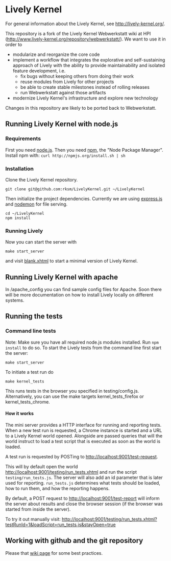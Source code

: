 # Lively Kernel

For general information about the Lively Kernel, see http://lively-kernel.org/.

This repository is a fork of the Lively Kernel Webwerkstatt wiki at HPI (http://www.lively-kernel.org/repository/webwerkstatt/). We want to use it in order to

- modularize and reorganize the core code
- implement a workflow that integrates the explorative and self-sustaining approach of Lively with the ability to provide maintainability and isolated feature development, i.e.
    - fix bugs without keeping others from doing their work
    - reuse modules from Lively for other projects
    - be able to create stable milestones instead of rolling releases
    - run Webwerkstatt against those artifacts
- modernize Lively Kernel's infrastructure and explore new technology

Changes in this repository are likely to be ported back to Webwerkstatt.


## Running Lively Kernel with node.js

### Requirements

First you need [node.js](http://nodejs.org/). Then you need [npm](http://npmjs.org/), the "Node Package Manager". Install npm with: `curl http://npmjs.org/install.sh | sh`

### Installation

Clone the Lively Kernel repository.

    git clone git@github.com:rksm/LivelyKernel.git ~/LivelyKernel

Then initialize the project dependencies. Currently we are using [express.js](http://expressjs.com/) and [nodemon](https://github.com/remy/nodemon) for file serving.

    cd ~/LivelyKernel
    npm install

### Running Lively

Now you can start the server with

    make start_server

and visit [blank.xhtml](http://localhost:9001/blank.xhtml) to start a minimal version of Lively Kernel.


## Running Lively Kernel with apache

In /apache_config you can find sample config files for Apache. Soon there will be more documentation on how to install Lively locally on different systems.


## Running the tests

### Command line tests

Note: Make sure you have all required node.js modules installed. Run `npm install` to do so.
To start the Lively tests from the command line first start the server:

    make start_server

To initiate a test run do

    make kernel_tests
    
This runs tests in the browser you specified in testing/config.js. Alternatively, you can use the make targets kernel_tests_firefox or kernel_tests_chrome.

#### How it works

The mini server provides a HTTP interface for running and reporting tests. When a new test run is requested, a Chrome instance is started and a URL to a Lively Kernel world opened. Alongside are passed queries that will the world instruct to load a test script that is executed as soon as the world is loaded.

A test run is requested by POSTing to <http://localhost:9001/test-request>.

This will by default open the world <http://localhost:9001/testing/run_tests.xhtml> and run the script `testing/run_tests.js`. The server will also add an id parameter that is later used for reporting. `run_tests.js` determines what tests should be loaded, how to run them, and how the reporting happens.

By default, a POST request to <http://localhost:9001/test-report> will inform the server about results and close the browser session (if the browser was started from inside the server).

To try it out manually visit: <http://localhost:9001/testing/run_tests.xhtml?testRunId=1&loadScript=run_tests.js&stayOpen=true>


## Working with github and the git repository

Please that [wiki page](https://github.com/rksm/LivelyKernel/wiki/Git-Github-Hints) for some best practices.
